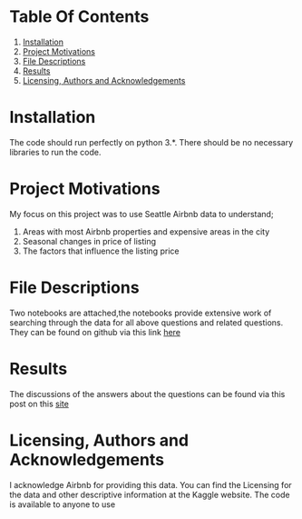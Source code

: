 # Table Of Contents
1. [Installation](#Installation)
2. [Project Motivations](#Project_Motivations)
3. [File Descriptions](#File_Descriptions)
4. [Results](#Results)
5. [Licensing, Authors and Acknowledgements](#Licensing,_Authors_and_Acknowledgements)

# Installation
The code should run perfectly on python 3.*. There should be no necessary libraries to run the code.

# Project Motivations
My focus on this project was to use Seattle Airbnb data to understand;
1. Areas with most Airbnb properties and expensive areas in the city
2. Seasonal changes in price of listing
3. The factors that influence the listing price 

# File Descriptions
Two notebooks are attached,the notebooks provide extensive work of searching through the data for all above questions and related questions. They can be found on github via this link [here](https://github.com/Ainard09/Seattle-AirbnbData.git)

# Results
The discussions of the answers about the questions can be found via this post on this [site](https://medium.com/@liadiazeez3/why-you-should-consider-seattle-for-your-next-vacation-28642876d9d1)

# Licensing, Authors and Acknowledgements
I acknowledge Airbnb for providing this data. You can find the Licensing for the data and other descriptive information at the Kaggle website. The code is available to anyone to use
